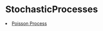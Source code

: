 # StochasticProcesses

<li class="masthead__menu-item">
          <a href= "nbviewer.org/github/JulioCesarMS/StochasticProcesses/blob/main/6_Stochastic_simulation.ipynb">Poisson Process</a>
</li>
